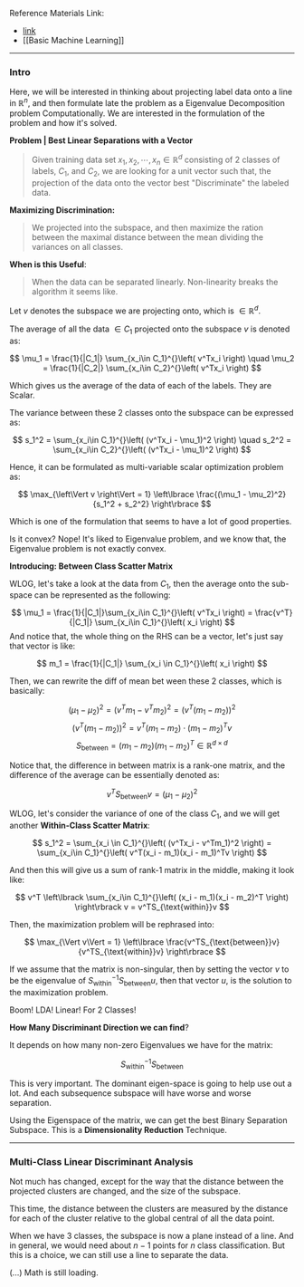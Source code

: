 Reference Materials Link: 
- [link](https://www.sjsu.edu/faculty/guangliang.chen/Math253S20/lec11lda.pdf)
- [[Basic Machine Learning]]

---
### **Intro**

Here, we will be interested in thinking about projecting label data onto a line in $\mathbb{R}^n$, and then formulate late the problem as a Eigenvalue Decomposition problem Computationally. We are interested in the formulation of the problem and how it's solved. 
 
**Problem | Best Linear Separations with a Vector**

> Given training data set $x_1, x_2, \cdots, x_n\in \mathbb{R}^d$ consisting of 2 classes of labels, $C_1$, and $C_2$, we are looking for a unit vector such that, the projection of the data onto the vector best "Discriminate" the labeled data. 

**Maximizing Discrimination:**

> We projected into the subspace, and then maximize the ration between the maximal distance between the mean dividing the variances on all classes. 

**When is this Useful**: 

> When the data can be separated linearly. Non-linearity breaks the algorithm it seems like. 

Let $v$ denotes the subspace we are projecting onto, which is $\in\mathbb{R}^d$. 

The average of all the data $\in C_1$ projected onto the subspace $v$ is denoted as: 

$$
\mu_1 = \frac{1}{|C_1|} \sum_{x_i\in C_1}^{}\left(
    v^Tx_i
    \right) 
\quad 
\mu_2 = \frac{1}{|C_2|} \sum_{x_i\in C_2}^{}\left(
    v^Tx_i
    \right) 
$$

Which gives us the average of the data of each of the labels. They are Scalar. 

The variance between these 2 classes onto the subspace can be expressed as: 

$$
s_1^2 = \sum_{x_i\in C_1}^{}\left(
        (v^Tx_i - \mu_1)^2
    \right)
\quad 
s_2^2 = \sum_{x_i\in C_2}^{}\left(
        (v^Tx_i - \mu_1)^2
    \right)
$$

Hence, it can be formulated as multi-variable scalar optimization problem as: 

$$
\max_{\left\Vert
     v
\right\Vert = 1} \left\lbrace
    \frac{(\mu_1 - \mu_2)^2}{s_1^2 + s_2^2}
\right\rbrace
$$

Which is one of the formulation that seems to have a lot of good properties. 

Is it convex? Nope! It's liked to Eigenvalue problem, and we know that, the Eigenvalue problem is not exactly convex. 

**Introducing: Between Class Scatter Matrix**

WLOG, let's take a look at the data from $C_1$, then the average onto the sub-space can be represented as the following:  

$$
\mu_1 = \frac{1}{|C_1|}\sum_{x_i\in C_1}^{}\left(
    v^Tx_i
    \right) = \frac{v^T}{|C_1|} \sum_{x_i\in C_1}^{}\left(
            x_i
        \right)
$$
And notice that, the whole thing on the RHS can be a vector, let's just say that vector is like: 

$$
m_1 = \frac{1}{|C_1|} \sum_{x_i \in C_1}^{}\left(
    x_i
    \right)
$$

Then, we can rewrite the diff of mean bet ween these 2 classes, which is basically: 

$$
(\mu_1 - \mu_2)^2 = (v^Tm_1 - v^Tm_2)^2 = (v^T(m_1 - m_2))^2 
$$
$$
(v^T(m_1 - m_2))^2  = v^T(m_1 - m_2)\cdot (m_1 - m_2)^Tv
$$
$$
S_\text{between} = (m_1 - m_2)(m_1 - m_2)^T\in \mathbb{R}^{d\times d}
$$

Notice that, the difference in between matrix is a rank-one matrix, and the difference of the average can be essentially denoted as: 

$$
v^TS_\text{between}v = (\mu_1 - \mu_2)^2
$$

WLOG, let's consider the variance of one of the class $C_1$, and we will get another **Within-Class Scatter Matrix**: 

$$
s_1^2 = \sum_{x_i \in C_1}^{}\left(
        (v^Tx_i - v^Tm_1)^2
    \right)
    =
    \sum_{x_i\in C_1}^{}\left(
            v^T(x_i - m_1)(x_i - m_1)^Tv
        \right)
$$

And then this will give us a sum of rank-1 matrix in the middle, making it look like: 

$$
v^T
\left\lbrack
    \sum_{x_i\in C_1}^{}\left(
            (x_i - m_1)(x_i - m_2)^T
        \right)
\right\rbrack v
 = v^TS_{\text{within}}v
$$

Then, the maximization problem will be rephrased into:

$$
\max_{\Vert v\Vert = 1} \left\lbrace
    \frac{v^TS_{\text{between}}v}{v^TS_{\text{within}}v}
\right\rbrace
$$

If we assume that the matrix is non-singular, then by setting the vector $v$ to be the eigenvalue of $S_{\text{within}}^{-1}S_{\text{between}}u$, then that vector $u$, is the solution to the maximization problem. 

Boom! LDA! Linear! For 2 Classes! 

**How Many Discriminant Direction we can find**?

It depends on how many non-zero Eigenvalues we have for the matrix: 

$$
S_{\text{within}}^{-1}S_{\text{between}}
$$

This is very important. The dominant eigen-space is going to help use out a lot. And each subsequence subspace will have worse and worse separation. 

Using the Eigenspace of the matrix, we can get the best Binary Separation Subspace. This is a **Dimensionality Reduction** Technique. 

---
### **Multi-Class Linear Discriminant Analysis**

Not much has changed, except for the way that the distance between the projected clusters are changed, and the size of the subspace. 

This time, the distance between the clusters are measured by the distance for each of the cluster relative to the global central of all the data point. 

When we have 3 classes, the subspace is now a plane instead of a line. And in general, we would need about $n - 1$ points for $n$ class classification. But this is a choice, we can still use a line to separate the data.

(...) Math is still loading. 